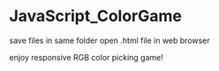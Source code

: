 # JavaScript_ColorGame


save files in same folder
open .html file in web browser

enjoy responsive RGB color picking game!
